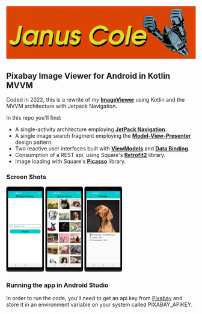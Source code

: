 <img src="JanusColeLogo.png"> 

## Pixabay Image Viewer for Android in Kotlin MVVM

Coded in 2022, this is a rewrite of my **[ImageViewer](https://github.com/JanusCole/ImageViewer)** using Kotlin and the MVVM architecture with Jetpack Navigation.

In this repo you'll find:
* A single-activity architecture employing **[JetPack Navigation](https://developer.android.com/guide/navigation/)**.
* A single image search fragment employing the **[Model-View-Presenter](https://www.raywenderlich.com/7026-getting-started-with-mvp-model-view-presenter-on-android)** design pattern.  
* Two reactive user interfaces built with **[ViewModels](https://developer.android.com/topic/libraries/architecture/viewmodel)** and **[Data Binding](https://developer.android.com/topic/libraries/data-binding/)**.
* Consumption of a REST api, using Square's **[Retrofit2](https://square.github.io/retrofit/)** library.
* Image loading with Square's **[Picasso](https://square.github.io/picasso/)** library.

### Screen Shots

<tr>
<td>
<img src="search_screen.png" width="100">
</td>
<td>
<img src="search_results_screen.png" width="100">
</td>
<td>
<img src="single_image_screen.png" width="100">
</td>

</tr>

### Running the app in Android Studio

In order to run the code, you'll need to get an api key from [Pixabay](https://pixabay.com/service/about/api/) and store it in an environment variable on your system called PIXABAY_APIKEY. 
